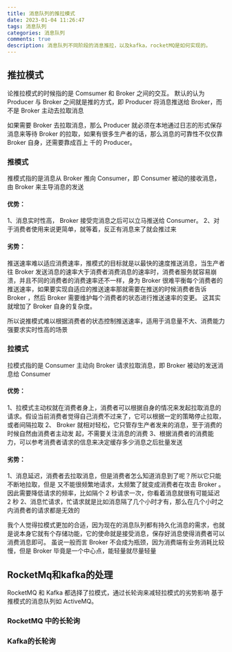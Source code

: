 ```yaml
---
title: 消息队列的推拉模式
date: 2023-01-04 11:26:47
tags: 消息队列
categories: 消息队列
comments: true
description: 消息队列不同阶段的消息推拉，以及kafka，rocketMQ是如何实现的。
---
```


## 推拉模式
论推拉模式的时候指的是 Comsumer 和 Broker 之间的交互。
默认的认为 Producer 与 Broker 之间就是推的方式，即 Producer 将消息推送给 Broker，而不是
Broker 主动去拉取消息

如果需要 Broker 去拉取消息，那么 Producer 就必须在本地通过日志的形式保存消息来等待 Broker 的拉取，如果有很多生产者的话，那么消息的可靠性不仅仅靠 Broker 自身，还需要靠成百上
千的 Producer。

### 推模式

推模式指的是消息从 Broker 推向 Consumer，即 Consumer 被动的接收消息，由 Broker 来主导消息的发送

#### 优势：
1、消息实时性高， Broker 接受完消息之后可以立马推送给 Consumer。
2、对于消费者使用来说更简单，就等着，反正有消息来了就会推过来

#### 劣势：
推送速率难以适应消费速率，推模式的目标就是以最快的速度推送消息，当生产者往 Broker 发送消息的速率大于消费者消费消息的速率时，消费者服务就容易崩溃，并且不同的消费者的消费速率还不一样，身为 Broker 很难平衡每个消费者的推送速率，如果要实现自适应的推送速率那就需要在推送的时候消费者告诉 Broker ，然后 Broker 需要维护每个消费者的状态进行推送速率的变更。
这其实就增加了 Broker 自身的复杂度。

所以说推模式难以根据消费者的状态控制推送速率，适用于消息量不大、消费能力强要求实时性高的场景

### 拉模式

拉模式指的是 Consumer 主动向 Broker 请求拉取消息，即 Broker 被动的发送消息给 Consumer

#### 优势：
1、拉模式主动权就在消费者身上，消费者可以根据自身的情况来发起拉取消息的请求。假设当前消费者觉得自己消费不过来了，它可以根据一定的策略停止拉取，或者间隔拉取
2、 Broker 就相对轻松，它只管存生产者发来的消息，至于消费的时候自然由消费者主动发
起，不需要关注消息的消费
3、根据消费者的消费能力，可以参考消费者请求的信息来决定缓存多少消息之后批量发送
#### 劣势：
1、消息延迟，消费者去拉取消息，但是消费者怎么知道消息到了呢？所以它只能不断地拉取，但是
又不能很频繁地请求，太频繁了就变成消费者在攻击 Broker 。因此需要降低请求的频率，比如隔个
2 秒请求一次，你看着消息就很有可能延迟 2 秒
2、消息忙请求，忙请求就是比如消息隔了几个小时才有，那么在几个小时之内消费者的请求都是无效的

我个人觉得拉模式更加的合适，因为现在的消息队列都有持久化消息的需求，也就是说本身它就有个存储功能，它的使命就是接受消息，保存好消息使得消费者可以消费消息即可。
虽说一般而言 Broker 不会成为瓶颈，因为消费端有业务消耗比较慢，但是 Broker 毕竟是一个中心点，能轻量就尽量轻量

## RocketMq和kafka的处理

RocketMQ 和 Kafka 都选择了拉模式，通过长轮询来减轻拉模式的劣势影响
基于推模式的消息队列如 ActiveMQ。

### RocketMQ 中的长轮询

### Kafka的长轮询